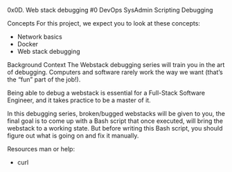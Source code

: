 0x0D. Web stack debugging #0
DevOps	SysAdmin	Scripting	Debugging

Concepts
For this project, we expect you to look at these concepts:

* Network basics
* Docker
* Web stack debugging

Background Context
The Webstack debugging series will train you in the art of debugging. Computers and software rarely work the way we want (that’s the “fun” part of the job!).

Being able to debug a webstack is essential for a Full-Stack Software Engineer, and it takes practice to be a master of it.

In this debugging series, broken/bugged webstacks will be given to you, the final goal is to come up with a Bash script that once executed, will bring the webstack to a working state. But before writing this Bash script, you should figure out what is going on and fix it manually.

Resources
man or help:

* curl
